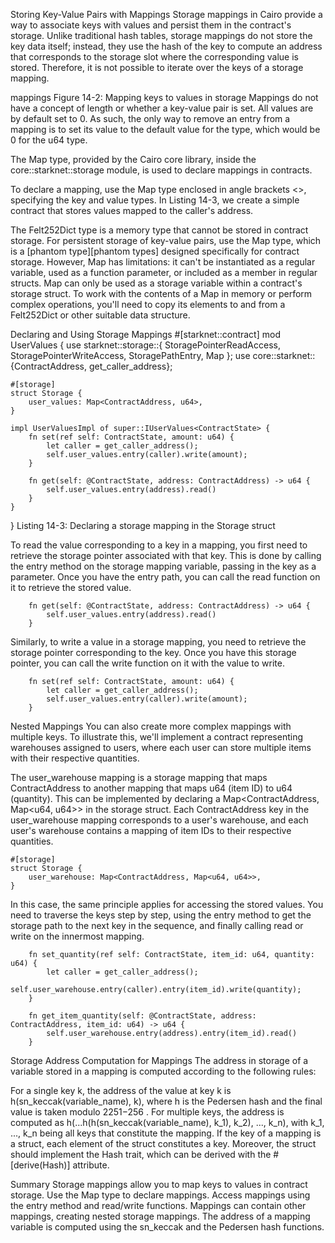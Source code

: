 Storing Key-Value Pairs with Mappings
Storage mappings in Cairo provide a way to associate keys with values and persist them in the contract's storage. Unlike traditional hash tables, storage mappings do not store the key data itself; instead, they use the hash of the key to compute an address that corresponds to the storage slot where the corresponding value is stored. Therefore, it is not possible to iterate over the keys of a storage mapping.

mappings
Figure 14-2: Mapping keys to values in storage
Mappings do not have a concept of length or whether a key-value pair is set. All values are by default set to 0. As such, the only way to remove an entry from a mapping is to set its value to the default value for the type, which would be 0 for the u64 type.

The Map type, provided by the Cairo core library, inside the core::starknet::storage module, is used to declare mappings in contracts.

To declare a mapping, use the Map type enclosed in angle brackets <>, specifying the key and value types. In Listing 14-3, we create a simple contract that stores values mapped to the caller's address.

The Felt252Dict type is a memory type that cannot be stored in contract storage. For persistent storage of key-value pairs, use the Map type, which is a [phantom type][phantom types] designed specifically for contract storage. However, Map has limitations: it can't be instantiated as a regular variable, used as a function parameter, or included as a member in regular structs. Map can only be used as a storage variable within a contract's storage struct. To work with the contents of a Map in memory or perform complex operations, you'll need to copy its elements to and from a Felt252Dict or other suitable data structure.

Declaring and Using Storage Mappings
#[starknet::contract]
mod UserValues {
    use starknet::storage::{
        StoragePointerReadAccess, StoragePointerWriteAccess, StoragePathEntry, Map
    };
    use core::starknet::{ContractAddress, get_caller_address};

    #[storage]
    struct Storage {
        user_values: Map<ContractAddress, u64>,
    }

    impl UserValuesImpl of super::IUserValues<ContractState> {
        fn set(ref self: ContractState, amount: u64) {
            let caller = get_caller_address();
            self.user_values.entry(caller).write(amount);
        }

        fn get(self: @ContractState, address: ContractAddress) -> u64 {
            self.user_values.entry(address).read()
        }
    }
}
Listing 14-3: Declaring a storage mapping in the Storage struct

To read the value corresponding to a key in a mapping, you first need to retrieve the storage pointer associated with that key. This is done by calling the entry method on the storage mapping variable, passing in the key as a parameter. Once you have the entry path, you can call the read function on it to retrieve the stored value.

        fn get(self: @ContractState, address: ContractAddress) -> u64 {
            self.user_values.entry(address).read()
        }
Similarly, to write a value in a storage mapping, you need to retrieve the storage pointer corresponding to the key. Once you have this storage pointer, you can call the write function on it with the value to write.

        fn set(ref self: ContractState, amount: u64) {
            let caller = get_caller_address();
            self.user_values.entry(caller).write(amount);
        }
Nested Mappings
You can also create more complex mappings with multiple keys. To illustrate this, we'll implement a contract representing warehouses assigned to users, where each user can store multiple items with their respective quantities.

The user_warehouse mapping is a storage mapping that maps ContractAddress to another mapping that maps u64 (item ID) to u64 (quantity). This can be implemented by declaring a Map<ContractAddress, Map<u64, u64>> in the storage struct. Each ContractAddress key in the user_warehouse mapping corresponds to a user's warehouse, and each user's warehouse contains a mapping of item IDs to their respective quantities.

    #[storage]
    struct Storage {
        user_warehouse: Map<ContractAddress, Map<u64, u64>>,
    }
In this case, the same principle applies for accessing the stored values. You need to traverse the keys step by step, using the entry method to get the storage path to the next key in the sequence, and finally calling read or write on the innermost mapping.

        fn set_quantity(ref self: ContractState, item_id: u64, quantity: u64) {
            let caller = get_caller_address();
            self.user_warehouse.entry(caller).entry(item_id).write(quantity);
        }

        fn get_item_quantity(self: @ContractState, address: ContractAddress, item_id: u64) -> u64 {
            self.user_warehouse.entry(address).entry(item_id).read()
        }
Storage Address Computation for Mappings
The address in storage of a variable stored in a mapping is computed according to the following rules:

For a single key k, the address of the value at key k is h(sn_keccak(variable_name), k), where h is the Pedersen hash and the final value is taken modulo 2251−256
.
For multiple keys, the address is computed as h(...h(h(sn_keccak(variable_name), k_1), k_2), ..., k_n), with k_1, ..., k_n being all keys that constitute the mapping.
If the key of a mapping is a struct, each element of the struct constitutes a key. Moreover, the struct should implement the Hash trait, which can be derived with the #[derive(Hash)] attribute.

Summary
Storage mappings allow you to map keys to values in contract storage.
Use the Map type to declare mappings.
Access mappings using the entry method and read/write functions.
Mappings can contain other mappings, creating nested storage mappings.
The address of a mapping variable is computed using the sn_keccak and the Pedersen hash functions.